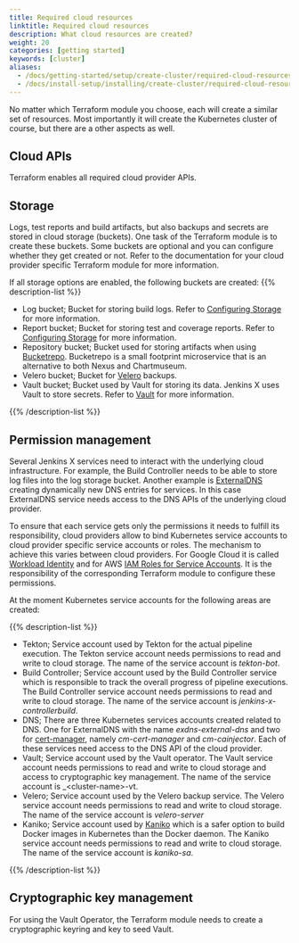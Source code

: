 ```yaml
---
title: Required cloud resources
linktitle: Required cloud resources
description: What cloud resources are created?
weight: 20
categories: [getting started]
keywords: [cluster]
aliases:
  - /docs/getting-started/setup/create-cluster/required-cloud-resources/
  - /docs/install-setup/installing/create-cluster/required-cloud-resources/
---
```


No matter which Terraform module you choose, each will create a similar set of resources.
Most importantly it will create the Kubernetes cluster of course, but there are a other aspects as well.

## Cloud APIs

Terraform enables all required cloud provider APIs.

## Storage

Logs, test reports and build artifacts, but also backups and secrets are stored in cloud storage (buckets).
One task of the Terraform module is to create these buckets.
Some buckets are optional and you can configure whether they get created or not.
Refer to the documentation for your cloud provider specific Terraform module for more information.

If all storage options are enabled, the following buckets are created:
{{% description-list %}}

* Log bucket; Bucket for storing build logs.
Refer to [Configuring Storage](/docs/resources/guides/managing-jx/common-tasks/storage#configuring-storage) for more information.
* Report bucket; Bucket for storing test and coverage reports.
Refer to [Configuring Storage](/docs/resources/guides/managing-jx/common-tasks/storage#configuring-storage) for more information.
* Repository bucket; Bucket used for storing artifacts when using [Bucketrepo](/docs/install-setup/boot/repository//#bucketrepo).
Bucketrepo  is a small footprint microservice that is an alternative to both Nexus and Chartmuseum.
* Velero bucket; Bucket for [Velero](https://velero.io) backups.
* Vault bucket; Bucket used by Vault for storing its data.
Jenkins X uses Vault to store secrets.
Refer to [Vault](/docs/install-setup/boot/secrets/#vault) for more information.

{{% /description-list %}}

## Permission management

Several Jenkins X services need to interact with the underlying cloud infrastructure.
For example, the Build Controller needs to be able to store log files into the log storage bucket.
Another example is [ExternalDNS](https://github.com/kubernetes-sigs/external-dns) creating dynamically new DNS entries for services.
In this case ExternalDNS service needs access to the DNS APIs of the underlying cloud provider.

To ensure that each service gets only the permissions it needs to fulfill its responsibility, cloud providers allow to bind Kubernetes service accounts to cloud provider specific service accounts or roles.
The mechanism to achieve this varies between cloud providers.
For Google Cloud it is called [Workload Identity](https://cloud.google.com/kubernetes-engine/docs/how-to/workload-identity) and for AWS [IAM Roles for Service Accounts](https://docs.aws.amazon.com/eks/latest/userguide/iam-roles-for-service-accounts.html).
It is the responsibility of the corresponding Terraform module to configure these permissions.

At the moment Kubernetes service accounts for the following areas are created:

{{% description-list %}}

* Tekton; Service account used by Tekton for the actual pipeline execution.
The Tekton service account needs permissions to read and write to cloud storage.
The name of the service account is _tekton-bot_.
* Build Controller; Service account used by the Build Controller service which is responsible to track the overall progress of pipeline executions.
The Build Controller service account needs permissions to read and write to cloud storage.
The name of the service account is _jenkins-x-controllerbuild_.
* DNS; There are three Kubernetes services accounts created related to DNS.
One for ExternalDNS with the name _exdns-external-dns_ and two for [cert-manager](https://github.com/jetstack/cert-manager), namely _cm-cert-manager_ and _cm-cainjector_.
Each of these services need access to the DNS API of the cloud provider.
* Vault; Service account used by the Vault operator.
The Vault service account needs permissions to read and write to cloud storage and access to cryptographic key management.
The name of the service account is _\<cluster-name\>-vt.
* Velero; Service account used by the Velero backup service.
The Velero service account needs permissions to read and write to cloud storage.
The name of the service account is _velero-server_
* Kaniko; Service account used by [Kaniko](https://github.com/GoogleContainerTools/kaniko) which is a safer option to build Docker images in Kubernetes than the Docker daemon.
The Kaniko service account needs permissions to read and write to cloud storage.
The name of the service account is _kaniko-sa_.

{{% /description-list %}}

## Cryptographic key management

For using the Vault Operator, the Terraform module needs to create a cryptographic keyring and key to seed Vault.

